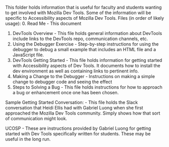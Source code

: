 This folder holds information that is useful for faculty and students wanting to get involved with Mozilla Dev Tools. Some of the information will be specific to Accessibility aspects of Mozilla Dev Tools.
Files (in order of likely usage):
0. Read Me - This document
1. DevTools Overview - This file holds general information about DevTools include links to the DevTools repo, communication channels, etc. 
2. Using the Debugger Exercise - Step-by-step instructions for using the debugger to debug a small example that includes an HTML file and a JavaScript file. 
3. DevTools Getting Started  - This file holds information for getting started with Accessibility aspects of Dev Tools. It documents how to install the dev environment as well as containing links to pertinent info. 
4. Making a Change to the Debugger - Instructions on making a simple change to debugger code and seeing the effect
5. Steps to Solving a Bug - This file holds instructions for how to approach a bug or enhancement once one has been chosen. 

Sample Getting Started Conversation: - This file holds the Slack conversation that Heidi Ellis had with Gabriel Luong when she 
first approached the Mozilla Dev Tools community. Simply shows how that sort of communication might look. 

UCOSP - These are instructions provided by Gabriel Luong for getting started with Dev Tools specifically written for 
students. These may be useful in the long run. 
